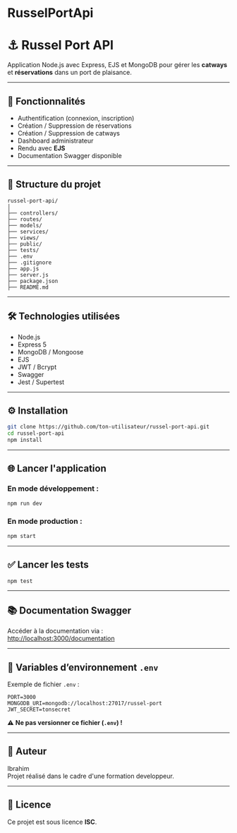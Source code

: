 # RusselPortApi
# ⚓️ Russel Port API

Application Node.js avec Express, EJS et MongoDB pour gérer les **catways** et **réservations** dans un port de plaisance.

---

## 🚀 Fonctionnalités

- Authentification (connexion, inscription)
- Création / Suppression de réservations
- Création / Suppression de catways
- Dashboard administrateur
- Rendu avec **EJS**
- Documentation Swagger disponible

---

## 📁 Structure du projet

```
russel-port-api/
│
├── controllers/
├── routes/
├── models/
├── services/
├── views/
├── public/
├── tests/
├── .env
├── .gitignore
├── app.js
├── server.js
├── package.json
├── README.md
```

---

## 🛠️ Technologies utilisées

- Node.js
- Express 5
- MongoDB / Mongoose
- EJS
- JWT / Bcrypt
- Swagger
- Jest / Supertest

---

## ⚙️ Installation

```bash
git clone https://github.com/ton-utilisateur/russel-port-api.git
cd russel-port-api
npm install
```

---

## 🌐 Lancer l'application

### En mode développement :
```bash
npm run dev
```

### En mode production :
```bash
npm start
```

---

## ✅ Lancer les tests

```bash
npm test
```

---

## 📚 Documentation Swagger

Accéder à la documentation via :  
[http://localhost:3000/documentation](http://localhost:3000/documentation)

---

## 🔐 Variables d’environnement `.env`

Exemple de fichier `.env` :

```
PORT=3000
MONGODB_URI=mongodb://localhost:27017/russel-port
JWT_SECRET=tonsecret
```

⚠️ **Ne pas versionner ce fichier (`.env`) !**

---

## 👤 Auteur

Ibrahim  
Projet réalisé dans le cadre d'une formation developpeur.

---

## 📄 Licence

Ce projet est sous licence **ISC**.